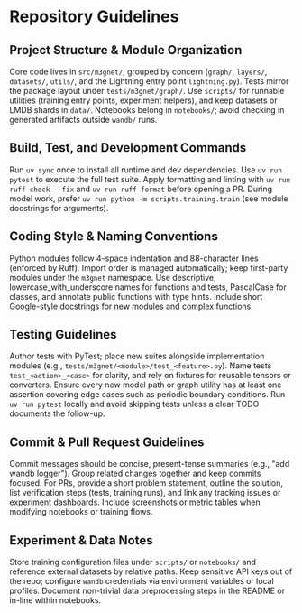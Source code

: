 # Repository Guidelines

## Project Structure & Module Organization
Core code lives in `src/m3gnet/`, grouped by concern (`graph/`, `layers/`, `datasets/`, `utils/`, and the Lightning entry point `lightning.py`). Tests mirror the package layout under `tests/m3gnet/graph/`. Use `scripts/` for runnable utilities (training entry points, experiment helpers), and keep datasets or LMDB shards in `data/`. Notebooks belong in `notebooks/`; avoid checking in generated artifacts outside `wandb/` runs.

## Build, Test, and Development Commands
Run `uv sync` once to install all runtime and dev dependencies. Use `uv run pytest` to execute the full test suite. Apply formatting and linting with `uv run ruff check --fix` and `uv run ruff format` before opening a PR. During model work, prefer `uv run python -m scripts.training.train` (see module docstrings for arguments).

## Coding Style & Naming Conventions
Python modules follow 4-space indentation and 88-character lines (enforced by Ruff). Import order is managed automatically; keep first-party modules under the `m3gnet` namespace. Use descriptive, lowercase_with_underscore names for functions and tests, PascalCase for classes, and annotate public functions with type hints. Include short Google-style docstrings for new modules and complex functions.

## Testing Guidelines
Author tests with PyTest; place new suites alongside implementation modules (e.g., `tests/m3gnet/<module>/test_<feature>.py`). Name tests `test_<action>_<case>` for clarity, and rely on fixtures for reusable tensors or converters. Ensure every new model path or graph utility has at least one assertion covering edge cases such as periodic boundary conditions. Run `uv run pytest` locally and avoid skipping tests unless a clear TODO documents the follow-up.

## Commit & Pull Request Guidelines
Commit messages should be concise, present-tense summaries (e.g., "add wandb logger"). Group related changes together and keep commits focused. For PRs, provide a short problem statement, outline the solution, list verification steps (tests, training runs), and link any tracking issues or experiment dashboards. Include screenshots or metric tables when modifying notebooks or training flows.

## Experiment & Data Notes
Store training configuration files under `scripts/` or `notebooks/` and reference external datasets by relative paths. Keep sensitive API keys out of the repo; configure `wandb` credentials via environment variables or local profiles. Document non-trivial data preprocessing steps in the README or in-line within notebooks.
